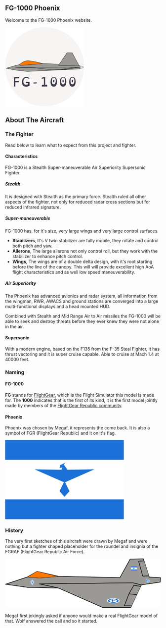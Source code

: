 ## FG-1000 Phoenix
Welcome to the FG-1000 Phoenix website.

![FG-1000 Logo](fg-1000-project-logo.png)

## About The Aircraft

### The Fighter

Read below to learn what to expect from this project and fighter.

#### Characteristics

FG-1000 is a Stealth Super-maneuverable Air Superiority Supersonic Fighter.

##### Stealth

It is designed with Stealth as the primary force. Stealth ruled all other aspects of the fighter, not only for reduced radar cross sections but for reduced infrared signature.

##### Super-maneuverable

FG-1000 has, for it's size, very large wings and very large control surfaces.

+ **Stabilizers**, It's V twin stabilizer are fully mobile, they rotate and control both pitch and yaw.
+ **Ailerons**, The large ailerons not only control roll, but they work with the stabilizer to enhance pitch control.
+ **Wings**, The wings are of a double delta design, with it's root starting before the line of the canopy. This will will provide excellent high AoA flight characteristics and as well low speed maneuverability.

##### Air Superiority

The Phoenix has advanced avionics and radar system, all information from the wingman, RWR, AWACS and ground stations are converged into a large multi-functional displays and a head mounted HUD.

Combined with Stealth and Mid Range Air to Air missiles the FG-1000 will be able to seek and destroy threats before they ever knew they were not alone in the air.

#### Supersonic

With a modern engine, based on the F135 from the F-35 Steal Fighter, it has thrust vectoring and it is super cruise capable. Able to cruise at Mach 1.4 at 40000 feet.

### Naming

#### FG-1000

**FG** stands for [FlightGear](https://www.flightgear.org/), which is the Flight Simulator this model is made for. The **1000** indicates that is the first of its kind, it is the first model jointly made by members of the [FlightGear Republic community](flightgear-republic.org/).

#### Phoenix

Phoenix was chosen by Megaf, it represents the come back. It is also a symbol of FGR (FlightGear Republic) and it on it's flag.

![FGR Flag](fgr-flag.png)

### History

The very first sketches of this aircraft were drawn by Megaf and  were nothing but a fighter shaped placeholder for the roundel and insignia of the FGRAF (FlightGear Republic Air Force).

![First Sketch](fg-1000-sketch-1.png)

Megaf first jokingly asked if anyone would make a real FlightGear model of that. Wolf answered the call and so it started.